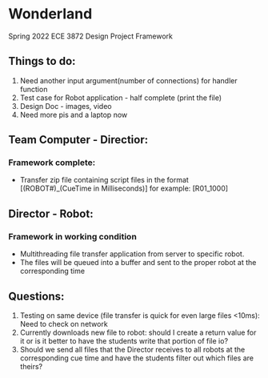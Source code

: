 # Wonderland
Spring 2022 ECE 3872 Design Project Framework

## Things to do:
1. Need another input argument(number of connections) for handler function
2. Test case for Robot application - half complete (print the file)
3. Design Doc - images, video
4. Need more pis and a laptop now

## Team Computer - Directior:
### Framework complete:
- Transfer zip file containing script files in the format [(ROBOT#)_(CueTime in Milliseconds)] for example: [R01_1000]

## Director - Robot:
### Framework in working condition
- Multithreading file transfer application from server to specific robot.
- The files will be queued into a buffer and sent to the proper robot at the corresponding time

## Questions:
1. Testing on same device (file transfer is quick for even large files <10ms): Need to check on network
2. Currently downloads new file to robot: should I create a return value for it or is it better to have the students write that portion of file io?
3. Should we send all files that the Director receives to all robots at the corresponding cue time and have the students filter out which files are theirs?
